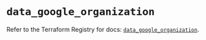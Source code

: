 # `data_google_organization`

Refer to the Terraform Registry for docs: [`data_google_organization`](https://registry.terraform.io/providers/hashicorp/google/6.11.1/docs/data-sources/organization).
